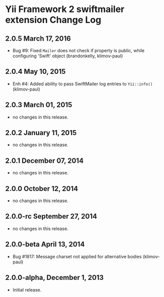 Yii Framework 2 swiftmailer extension Change Log
================================================

2.0.5 March 17, 2016
--------------------

- Bug #9: Fixed `Mailer` does not check if property is public, while configuring 'Swift' object (brandonkelly, klimov-paul)


2.0.4 May 10, 2015
------------------

- Enh #4: Added ability to pass SwiftMailer log entries to `Yii::info()` (klimov-paul)


2.0.3 March 01, 2015
--------------------

- no changes in this release.


2.0.2 January 11, 2015
----------------------

- no changes in this release.


2.0.1 December 07, 2014
-----------------------

- no changes in this release.


2.0.0 October 12, 2014
----------------------

- no changes in this release.


2.0.0-rc September 27, 2014
---------------------------

- no changes in this release.


2.0.0-beta April 13, 2014
-------------------------

- Bug #1817: Message charset not applied for alternative bodies (klimov-paul)

2.0.0-alpha, December 1, 2013
-----------------------------

- Initial release.
